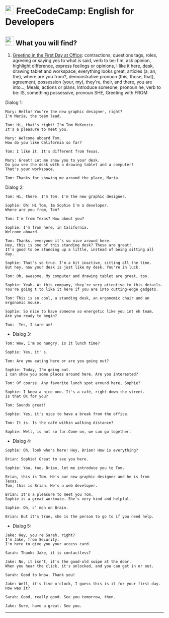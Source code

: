 #  <img width="28" height="28" src="https://img.icons8.com/emoji/28/united-kingdom-emoji.png" alt="united-kingdom-emoji"/> FreeCodeCamp: English for Developers

##  <img width="28" height="28" src="https://img.icons8.com/emoji/28/united-kingdom-emoji.png" alt="united-kingdom-emoji"/> What you will find?

1. [Greeting in the First Day at Office](https://github.com/eugenia1984/english/blob/main/free_code_camp_english/greeting_in_the_first_day_at_office.md): contractions, questions tags, roles, agreeing or saying yes to what is said, verb to be: I'm, ask opinion, highlight difference, express feelings or opinions, I like it here, desk, drawing tablet and workspace, everything looks great, articles (a, an, the), where are you from?, demonstrative pronoun (this, those, that), agreement, possession (your, my), they're, their, and there, you are into..., Meals, actions or plans, Introduce someone, pronoun he, verb to be: IS, something possessive, pronoun SHE, Greeting with FROM

Dialog 1:

```
Mary: Hello! You're the new graphic designer, right? 
I'm Maria, the team lead.

Tom: Hi, that's right! I'm Tom McKenzie. 
It's a pleasure to meet you.

Mary: Welcome aboard Tom.
How do you like California so far?

Tom: I like it. It's different from Texas.

Mary: Great! Let me show you to your desk. 
Do you see the desk with a drawing tablet and a computer? 
That's your workspace.

Tom: Thanks for showing me around the place, Maria.
```

Dialog 2:

```
Tom: Hi, there. I'm Tom. I'm the new graphic designer.

Sophie: Oh! Hi Tom, Im Sophie I'm a developer.
Where are you from, Tom?

Tom: I'm from Texas? How about you?

Sophie: I'm from here, in California.
Welcome aboard.

Tom: Thanks, everyone it's so nice around here.
Hey, this is one of this standing desk? These are great!
It's good to be standing up a little, instead of being sitting all day.

Sophie: That's so true. I'm a bit inactive, sitting all the time.
But hey, now your desk is just like my desk. You're in luck.

Tom: Oh, awesome. My computer and drawing tablet are great, too.

Sophie: Yeah. At this company, they're very attentive to this details.
You're going t to like it here if you are into cutting-edge gadgets.

Tom: This is so cool, a standing desk, an ergonomic chair and an ergonomic mouse.

Sophie: So nice to have someone so energetic like you int eh team.
Are you ready to begin?

Tom:  Yes, I sure am!
```

- Dialog 3:

```
Tom: Wow, I'm so hungry. Is it lunch time?

Sophie: Yes, it' s.

Tom: Are you eating here or are you going out?

Sophie: Today, I'm going out.
I can show you some places around here. Are you interested?

Tom: Of course. Any favorite lunch spot around here, Sophie?

Sophie: I know a nice one. It's a café, right down the street.
Is that OK for you?

Tom: Sounds great!

Sophie: Yes, it's nice to have a break from the office.

Tom: It is. Is the café within walking distance?

Sophie: Well, is not so far.Come on, we can go together.
```

- Dialog 4:

```
Sophie: Oh, look who's here! Hey, Brian! How is everything?

Brian: Sophie! Great to see you here.

Sophie: You, too. Brian, let me introduce you to Tom.

Brian, this is Tom. He's our new graphic designer and he is from Texas.
Tom, this is Brian. He's a web developer.

Brian: It's a pleasure to meet you Tom.
Sophie is a great workmate. She's very kind and helpful.

Sophie: Oh, c' mon on Brain.

Brian: But it's true, she is the person to go to if you need help.
```

- Dialog 5:

```
Jake: Hey, you're Sarah, right?
I'm Jake, from Security.
I'm here to give you your access card.

Sarah: Thanks Jake, it is contactless?

Jake: No, it isn't, it's the good-old swipe at the door.
When you hear the click, it's unlocked, and you can get in or out.

Sarah: Good to know. Thank you!

Jake: Well, it's five o'clock, I guess this is it for your first day.
How was it?

Sarah: Good, really good. See you tomorrow, then.

Jake: Sure, have a great. See you.
```


---

